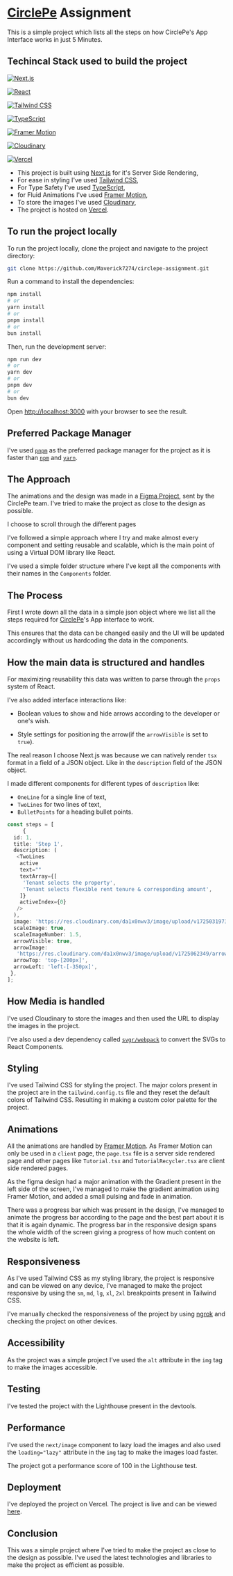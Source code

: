 # [CirclePe](https://circlepe.com/) Assignment

This is a simple project which lists all the steps on how CirclePe's App Interface works in just 5 Minutes.

## Techincal Stack used to build the project

[![Next.js](https://img.shields.io/badge/Next.js-000000?style=for-the-badge&logo=next.js&logoColor=white)](https://nextjs.org/)

[![React](https://img.shields.io/badge/React-61DAFB?style=for-the-badge&logo=react&logoColor=white)](https://reactjs.org/)

[![Tailwind CSS](https://img.shields.io/badge/Tailwind_CSS-38B2AC?style=for-the-badge&logo=tailwind-css&logoColor=white)](https://tailwindcss.com/)

[![TypeScript](https://img.shields.io/badge/TypeScript-007ACC?style=for-the-badge&logo=typescript&logoColor=white)](https://www.typescriptlang.org/)

[![Framer Motion](https://img.shields.io/badge/Framer_Motion-0055FF?style=for-the-badge&logo=framer&logoColor=white)](https://www.framer.com/motion/)

[![Cloudinary](https://img.shields.io/badge/Cloudinary-4285F4?style=for-the-badge&logo=cloudinary&logoColor=white)](https://cloudinary.com/)

[![Vercel](https://img.shields.io/badge/Vercel-000000?style=for-the-badge&logo=vercel&logoColor=white)](https://circlepe-assignment.vercel.app/)

* This project is built using [Next.js](https://nextjs.org/) for it's Server Side Rendering,
* For ease in styling I've used [Tailwind CSS](https://tailwindcss.com/),
* For Type Safety I've used [TypeScript](https://www.typescriptlang.org/),
* for Fluid Animations I've used [Framer Motion](https://www.framer.com/motion/),
* To store the images I've used [Cloudinary](https://cloudinary.com/),
* The project is hosted on [Vercel](https://vercel.com/).

## To run the project locally

To run the project locally, clone the project and navigate to the project directory:

```bash
git clone https://github.com/Maverick7274/circlepe-assignment.git
```

Run a command to install the dependencies:

```bash
npm install
# or
yarn install
# or
pnpm install
# or
bun install
```

Then, run the development server:

```bash
npm run dev
# or
yarn dev
# or
pnpm dev
# or
bun dev
```

Open [http://localhost:3000](http://localhost:3000) with your browser to see the result.

## Preferred Package Manager

I've used [`pnpm`](https://pnpm.io/) as the preferred package manager for the project as it is faster than [`npm`](https://docs.npmjs.com/cli/v10) and [`yarn`](https://classic.yarnpkg.com/en/).

## The Approach

The animations and the design was made in a [Figma Project](https://www.figma.com/proto/dsAjYtJma8Nnpoxd8VuUii/Untitled?page-id=0:1&node-id=1-57&node-type=FRAME&viewport=2073,400,0.2&t=7drkJlj6sjbV83Ao-1&scaling=min-zoom&content-scaling=fixed), sent by the CirclePe team. I've tried to make the project as close to the design as possible.

I choose to scroll through the different pages

I've followed a simple approach where I try and make almost every component and setting reusable and scalable, which is the main point of using a Virtual DOM library like React.

I've used a simple folder structure where I've kept all the components with their names in the `Components` folder.

## The Process

First I wrote down all the data in a simple json object where we list all the steps required for [CirclePe](https://circlepe.com/)'s App interface to work.

This ensures that the data can be changed easily and the UI will be updated accordingly without us hardcoding the data in the components.

## How the main data is structured and handles

For maximizing reusability this data was written to parse through the `props` system of React.

I've also added interface interactions like:

* Boolean values to show and hide arrows according to the developer or one's wish.

* Style settings for positioning the arrow(if the `arrowVisible` is set to `true`).

The real reason I choose Next.js was because we can natively render `tsx` format in a field of a JSON object. Like in the `description` field of the JSON object.

I made different components for different types of `description` like:

* `OneLine` for a single line of text,
* `TwoLines` for two lines of text,
* `BulletPoints` for a heading bullet points.

```TypeScript
const steps = [
     {
  id: 1,
  title: 'Step 1',
  description: (
   <TwoLines
    active
    text=""
    textArray={[
     'Tenant selects the property',
     'Tenant selects flexible rent tenure & corresponding amount',
    ]}
    activeIndex={0}
   />
  ),
  image: 'https://res.cloudinary.com/da1x0nwv3/image/upload/v1725031973/how-it-works_oaxb1q.png',
  scaleImage: true,
  scaleImageNumber: 1.5,
  arrowVisible: true,
  arrowImage:
   'https://res.cloudinary.com/da1x0nwv3/image/upload/v1725062349/arrow_fcgub4.png',
  arrowTop: 'top-[200px]',
  arrowLeft: 'left-[-350px]',
 },
];
```

## How Media is handled

I've used Cloudinary to store the images and then used the URL to display the images in the project.

I've also used a dev dependency called [`svgr/webpack`](https://react-svgr.com/docs/next/) to convert the SVGs to React Components.

## Styling

I've used Tailwind CSS for styling the project. The major colors present in the project are in the `tailwind.config.ts` file and they reset the default colors of Tailwind CSS. Resulting in making a custom color palette for the project.

## Animations

All the animations are handled by [Framer Motion](https://www.framer.com/motion/). As Framer Motion can only be used in a `client` page, the `page.tsx` file is a server side rendered page and other pages like `Tutorial.tsx` and `TutorialRecycler.tsx` are client side rendered pages.

As the figma design had a major animation with the Gradient present in the left side of the screen, I've managed to make the gradient animation using Framer Motion, and added a small pulsing and fade in animation.

There was a progress bar which was present in the design, I've managed to animate the progress bar according to the page and the best part about it is that it is again dynamic. The progress bar in the responsive design spans the whole width of the screen giving a progress of how much content on the website is left.

## Responsiveness

As I've used Tailwind CSS as my styling library, the project is responsive and can be viewed on any device, I've managed to make the project responsive by using the `sm`, `md`, `lg`, `xl`, `2xl` breakpoints present in Tailwind CSS.

I've manually checked the responsiveness of the project by using [ngrok](https://ngrok.com/) and checking the project on other devices.

## Accessibility

As the project was a simple project I've used the `alt` attribute in the `img` tag to make the images accessible.

## Testing

I've tested the project with the Lighthouse present in the devtools.

## Performance

I've used the `next/image` component to lazy load the images and also used the `loading="lazy"` attribute in the `img` tag to make the images load faster.

The project got a performance score of 100 in the Lighthouse test.

## Deployment

I've deployed the project on Vercel. The project is live and can be viewed [here](https://circlepe-assignment-five.vercel.app/).

## Conclusion

This was a simple project where I've tried to make the project as close to the design as possible. I've used the latest technologies and libraries to make the project as efficient as possible.
